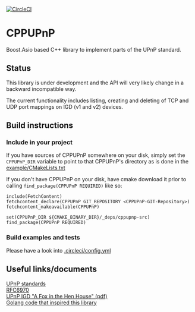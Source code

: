 [![CircleCI](https://circleci.com/gh/equalitie/cpp-upnp/tree/master.svg?style=shield)](https://circleci.com/gh/equalitie/cpp-upnp/tree/master)

# CPPUPnP

Boost.Asio based C++ library to implement parts of the UPnP standard.

## Status

This library is under development and the API will very likely change in a
backward incompatible way.

The current functionality includes listing, creating and deleting of TCP and
UDP port mappings on IGD (v1 and v2) devices.

## Build instructions

### Include in your project

If you have sources of CPPUPnP somewhere on your disk, simply set the
`CPPUPnP_DIR` variable to point to that CPPUPnP's directory as is done in the
[example/CMakeLists.txt](example/CMakeLists.txt)

If you don't have CPPUPnP on your disk, have cmake download it prior to calling
`find_package(CPPUPnP REQUIRED)` like so:

    include(FetchContent)
    fetchcontent_declare(CPPUPnP GIT_REPOSITORY <CPPUPnP-GIT-Repository>)
    fetchcontent_makeavailable(CPPUPnP)
    
    set(CPPUPnP_DIR ${CMAKE_BINARY_DIR}/_deps/cppupnp-src)
    find_package(CPPUPnP REQUIRED)

### Build examples and tests

Please have a look into [.circleci/config.yml](.circleci/config.yml)

## Useful links/documents

[UPnP standards](https://openconnectivity.org/developer/specifications/upnp-resources/upnp/#standards)<br>
[RFC6970](https://tools.ietf.org/html/rfc6970)<br>
[UPnP IGD "A Fox in the Hen House" (pdf)](https://www.blackhat.com/presentations/bh-usa-08/Squire/BH_US_08_Squire_A_Fox_in_the_Hen_House%20White%20Paper.pdf)<br>
[Golang code that inspired this library](https://github.com/syncthing/syncthing/tree/master/lib/upnp)
